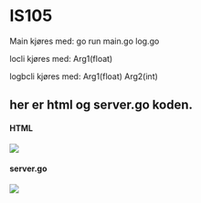 # IS105

Main kjøres med: go run main.go log.go

locli kjøres med: <filnavn> Arg1(float)

logbcli kjøres med: <filnavn> Arg1(float) Arg2(int)


## her er html og server.go koden. 

#### HTML
![](https://github.com/Daddyslittlegirls/IS105/tree/master/ICA05/templates/kode.png)


#### server.go
![](https://github.com/Daddyslittlegirls/IS105/tree/master/ICA05/templates/kode2.png)

